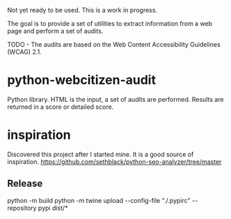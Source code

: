 Not yet ready to be used. This is a work in progress.

The goal is to provide a set of utilities to extract information from a web page and perform a set of audits. 

TODO - The audits are based on the Web Content Accessibility Guidelines (WCAG) 2.1.

# python-webcitizen-audit
Python library. HTML is the input, a set of audits are performed. Results are returned in a score or detailed score.

# inspiration
Discovered this project after I started mine. It is a good source of inspiration.
https://github.com/sethblack/python-seo-analyzer/tree/master

## Release


python -m build
python -m twine upload --config-file "./.pypirc" --repository pypi dist/*

